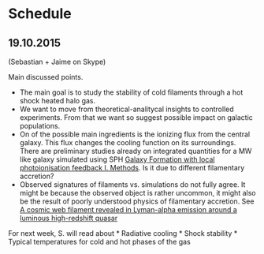 # Schedule

## 19.10.2015
(Sebastian + Jaime on Skype)

Main discussed points.

* The main goal is to study the stability of cold filaments
  through a hot shock heated halo gas.
* We want to move from theoretical-analitycal insights to controlled
  experiments. From that we want so suggest possible impact on
  galactic populations.
* On of the possible main ingredients is the ionizing flux from the
  central galaxy. This flux changes the cooling function on its
  surroundings. There are preliminary studies already on integrated
  quantities for a MW like galaxy simulated using SPH [ Galaxy
  Formation with local photoionisation feedback
  I. Methods](http://arxiv.org/abs/1310.6748). Is it due to different
  filamentary accretion?
* Observed signatures of filaments vs. simulations do not fully
  agree. It might be because the observed object is rather uncommon,
  it might also be the result of poorly understood physics of
  filamentary accretion. See [ A cosmic web filament revealed in
  Lyman-alpha emission around a luminous high-redshift
  quasar](http://arxiv.org/abs/1401.4469) 

For next week, S. will read about
    * Radiative cooling
    * Shock stability
    * Typical temperatures for cold and hot phases of the gas
